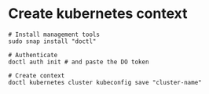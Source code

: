 # Create kubernetes context

```shell
# Install management tools
sudo snap install "doctl"

# Authenticate
doctl auth init # and paste the DO token

# Create context
doctl kubernetes cluster kubeconfig save "cluster-name"
```
